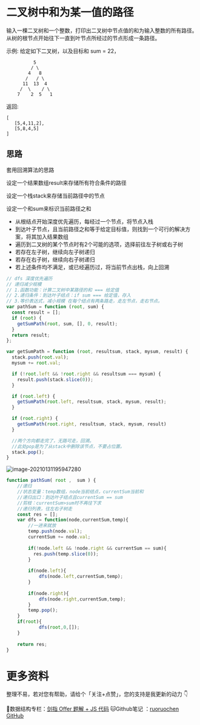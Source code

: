 # 二叉树中和为某一值的路径

输入一棵二叉树和一个整数，打印出二叉树中节点值的和为输入整数的所有路径。从树的根节点开始往下一直到叶节点所经过的节点形成一条路径。

示例:
给定如下二叉树，以及目标和 sum = 22，

              5
             / \
            4   8
           /   / \
          11  13  4
         /  \    / \
        7    2  5   1

返回:

```
[
   [5,4,11,2],
   [5,8,4,5]
]
```

## 思路

套用回溯算法的思路

设定一个结果数组result来存储所有符合条件的路径

设定一个栈stack来存储当前路径中的节点

设定一个和sum来标识当前路径之和

- 从根结点开始深度优先遍历，每经过一个节点，将节点入栈
- 到达叶子节点，且当前路径之和等于给定目标值，则找到一个可行的解决方案，将其加入结果数组
- 遍历到二叉树的某个节点时有2个可能的选项，选择前往左子树或右子树
- 若存在左子树，继续向左子树递归
- 若存在右子树，继续向右子树递归
- 若上述条件均不满足，或已经遍历过，将当前节点出栈，向上回溯

```js
// dfs 深度优先遍历
// 递归减少规模
// 1.函数功能：计算二叉树中某路径的和 === 给定值
// 2.递归条件：到达叶子结点：if sum === 给定值，存入
// 3.等价表达式，减小规模 在每个结点有两条路走，走左节点，走右节点。
var pathSum = function (root, sum) {
  const result = [];
  if (root) {
    getSumPath(root, sum, [], 0, result);
  }
  return result;
};

var getSumPath = function (root, resultsum, stack, mysum, result) {
  stack.push(root.val);
  mysum += root.val;

  if (!root.left && !root.right && resultsum === mysum) {
    result.push(stack.slice(0));
  }

  if (root.left) {
    getSumPath(root.left, resultsum, stack, mysum, result);
  }

  if (root.right) {
    getSumPath(root.right, resultsum, stack, mysum, result)
  }

  //两个方向都走完了，无路可走，回溯。
  //此处pop是为了从stack中删除该节点，不要占位置。
  stack.pop();
}

```

![image-20210131195947280](http://ruoruochen-img-bed.oss-cn-beijing.aliyuncs.com/img/image-20210131195947280.png)

```js
function pathSum( root ,  sum ) {
    //递归
    //状态变量：temp数组，node当前结点，currentSum当前和
    //递归出口：到达叶子结点且currentSum == sum
    //剪枝：currentSum>sum时不再往下求
    //递归列表，往左右子树走
    const res = [];
    var dfs = function(node,currentSum,temp){
        //一进来就放
        temp.push(node.val);
        currentSum += node.val;
        
        if(!node.left && !node.right && currentSum == sum){
          res.push(temp.slice(0));
        }
        
        if(node.left){
            dfs(node.left,currentSum,temp);
        }
        
        if(node.right){
            dfs(node.right,currentSum,temp);
        }
        temp.pop();
    }
    if(root){
            dfs(root,0,[]);
    }
  
    return res;
}
```



# 更多资料

整理不易，若对您有帮助，请给个「关注+点赞」，您的支持是我更新的动力 👇

📖数据结构专栏：[剑指 Offer 题解 + JS 代码](https://blog.csdn.net/weixin_43786756/category_10716516.html) 
🐱Github笔记 ：[ruoruochen GitHub](https://github.com/ruoruochen/front-end-note)